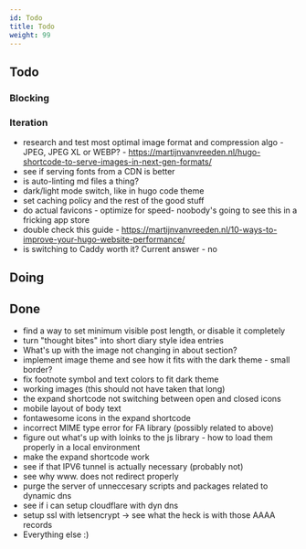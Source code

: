 ```yaml
---
id: Todo
title: Todo
weight: 99
---
```

## Todo

### Blocking



### Iteration

+ research and test most optimal image format and compression algo - JPEG, JPEG XL or WEBP? - <https://martijnvanvreeden.nl/hugo-shortcode-to-serve-images-in-next-gen-formats/>
+ see if serving fonts from a CDN is better
+ is auto-linting md files a thing?
+ dark/light mode switch, like in hugo code theme
+ set caching policy and the rest of the good stuff
+ do actual favicons - optimize for speed- noobody's going to see this in a fricking app store
+ double check this guide - <https://martijnvanvreeden.nl/10-ways-to-improve-your-hugo-website-performance/>
+ is switching to Caddy worth it? Current answer - no

## Doing

## Done

+ find a way to set minimum visible post length, or disable it completely
+ turn "thought bites" into short diary style idea entries
+ What's up with the image not changing in about section?
+ implement image theme and see how it fits with the dark theme - small border?
+ fix footnote symbol and text colors to fit dark theme
+ working images (this should not have taken that long)
+ the expand shortcode not switching between open and closed icons
+ mobile layout of body text
+ fontawesome icons in the expand shortcode
+ incorrect MIME type error for FA library (possibly related to above)
+ figure out what's up with loinks to the js library - how to load them properly in a local environment
+ make the expand shortcode work
+ see if that IPV6 tunnel is actually necessary (probably not)
+ see why www. does not redirect properly
+ purge the server of unneccesary scripts and packages related to dynamic dns
+ see if i can setup cloudflare with dyn dns
+ setup ssl with letsencrypt -> see what the heck is with those AAAA records  
+ Everything else :)
